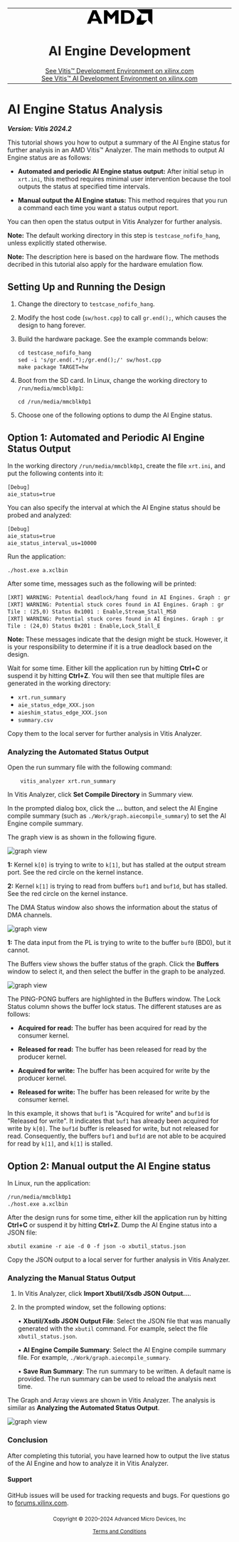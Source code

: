 ﻿</table>
<table class="sphinxhide" width="100%">
 <tr width="100%">
    <td align="center"><img src="https://raw.githubusercontent.com/Xilinx/Image-Collateral/main/xilinx-logo.png" width="30%"/><h1>AI Engine Development</h1>
    <a href="https://www.xilinx.com/products/design-tools/vitis.html">See Vitis™ Development Environment on xilinx.com</br></a>
    <a href="https://www.xilinx.com/products/design-tools/vitis/vitis-ai.html">See Vitis™ AI Development Environment on xilinx.com</a>
    </td>
 </tr>
</table>

# AI Engine Status Analysis

***Version: Vitis 2024.2***

This tutorial shows you how to output a summary of the AI Engine status for further analysis in an AMD Vitis&trade; Analyzer. The main methods to output AI Engine status are as follows:

- **Automated and periodic AI Engine status output:** After initial setup in `xrt.ini`, this method requires minimal user intervention because the tool outputs the status at specified time intervals.

- **Manual output the AI Engine status:** This method requires that you run a command each time you want a status output report.

You can then open the status output in Vitis Analyzer for further analysis.

**Note:** The default working directory in this step is `testcase_nofifo_hang`, unless explicitly stated otherwise.

**Note:** The description here is based on the hardware flow. The methods decribed in this tutorial also apply for the hardware emulation flow.

## Setting Up and Running the Design

1. Change the directory to `testcase_nofifo_hang`. 
2. Modify the host code (`sw/host.cpp`) to call `gr.end();`, which causes the design to hang forever. 
3. Build the hardware package. See the example commands below:

	```
	cd testcase_nofifo_hang
	sed -i 's/gr.end(.*);/gr.end();/' sw/host.cpp
	make package TARGET=hw
	```

4. Boot from the SD card. In Linux, change the working directory to `/run/media/mmcblk0p1`:

	```
	cd /run/media/mmcblk0p1
	```

5. Choose one of the following options to dump the AI Engine status.

## **Option 1: Automated and Periodic AI Engine Status Output**

In the working directory `/run/media/mmcblk0p1`, create the file `xrt.ini`, and put the following contents into it:


	[Debug]
	aie_status=true

You can also specify the interval at which the AI Engine status should be probed and analyzed:

	[Debug]
	aie_status=true
	aie_status_interval_us=10000

Run the application:
	
	./host.exe a.xclbin

After some time, messages such as the following will be printed:

	[XRT] WARNING: Potential deadlock/hang found in AI Engines. Graph : gr
	[XRT] WARNING: Potential stuck cores found in AI Engines. Graph : gr Tile : (25,0) Status 0x1001 : Enable,Stream_Stall_MS0
	[XRT] WARNING: Potential stuck cores found in AI Engines. Graph : gr Tile : (24,0) Status 0x201 : Enable,Lock_Stall_E
	
**Note:** These messages indicate that the design might be stuck. However, it is your responsibility to determine if it is a true deadlock based on the design. 

Wait for some time. Either kill the application run by hitting **Ctrl+C** or suspend it by hitting **Ctrl+Z**. You will then see that multiple files are generated in the working directory:

* `xrt.run_summary`
* `aie_status_edge_XXX.json`
* `aieshim_status_edge_XXX.json`
* `summary.csv`

Copy them to the local server for further analysis in Vitis Analyzer. 

### **Analyzing the Automated Status Output**

Open the run summary file with the following command:

		vitis_analyzer xrt.run_summary

In Vitis Analyzer, click **Set Compile Directory** in Summary view. 

In the prompted dialog box, click the **...** button, and select the AI Engine compile summary (such as `./Work/graph.aiecompile_summary`) to set the AI Engine compile summary. 

The graph view is as shown in the following figure.

![graph view](./images/aie_status2.PNG)

**1:** Kernel `k[0]` is trying to write to `k[1]`, but has stalled at the output stream port. See the red circle on the kernel instance.

**2:** Kernel `k[1]` is trying to read from buffers `buf1` and `buf1d`, but has stalled. See the red circle on the kernel instance.

The DMA Status window also shows the information about the status of DMA channels.

![graph view](./images/aie_status3.PNG)


**1:** The data input from the PL is trying to write to the buffer `buf0` (BD0), but it cannot.

The Buffers view shows the buffer status of the graph. Click the **Buffers** window to select it, and then select the buffer in the graph to be analyzed.

![graph view](./images/aie_status4.PNG)


The PING-PONG buffers are highlighted in the Buffers window. The Lock Status column shows the buffer lock status. The different statuses are as follows:


- **Acquired for read:** The buffer has been acquired for read by the consumer kernel.

- **Released for read:** The buffer has been released for read by the producer kernel.

- **Acquired for write:** The buffer has been acquired for write by the producer kernel.

- **Released for write:** The buffer has been released for write by the consumer kernel.

In this example, it shows that `buf1` is "Acquired for write" and `buf1d` is "Released for write". It indicates that `buf1` has already been acquired for write by `k[0]`. The `buf1d` buffer is released for write, but not released for read. Consequently, the buffers `buf1` and `buf1d` are not able to be acquired for read by `k[1]`, and `k[1]` is stalled. 

## **Option 2: Manual output the AI Engine status**

In Linux, run the application:
	
	/run/media/mmcblk0p1
	./host.exe a.xclbin

After the design runs for some time, either kill the application run by hitting **Ctrl+C** or suspend it by hitting **Ctrl+Z**. Dump the AI Engine status into a JSON file:

	xbutil examine -r aie -d 0 -f json -o xbutil_status.json
	 
Copy the JSON output to a local server for further analysis in Vitis Analyzer. 

### **Analyzing the Manual Status Output**

1. In Vitis Analyzer, click **Import Xbutil/Xsdb JSON Output...**.

2. In the prompted window, set the following options:

	• **Xbutil/Xsdb JSON Output File**: Select the JSON file that was manually generated with the `xbutil` command. For example, select the file `xbutil_status.json`.

	• **AI Engine Compile Summary**: Select the AI Engine compile summary file. For example, `./Work/graph.aiecompile_summary`.

	• **Save Run Summary**: The run summary to be written. A default name is provided. The run summary can be used to reload the analysis next time.

The Graph and Array views are shown in Vitis Analyzer. The analysis is similar as **Analyzing the Automated Status Output**.

![graph view](./images/aie_status5.PNG)

### Conclusion

After completing this tutorial, you have learned how to output the live status of the AI Engine and how to analyze it in Vitis Analyzer.


#### Support

GitHub issues will be used for tracking requests and bugs. For questions go to [forums.xilinx.com](http://forums.xilinx.com/).


<p class="sphinxhide" align="center"><sub>Copyright © 2020–2024 Advanced Micro Devices, Inc</sub></p>

<p class="sphinxhide" align="center"><sup><a href="https://www.amd.com/en/corporate/copyright">Terms and Conditions</a></sup></p>
